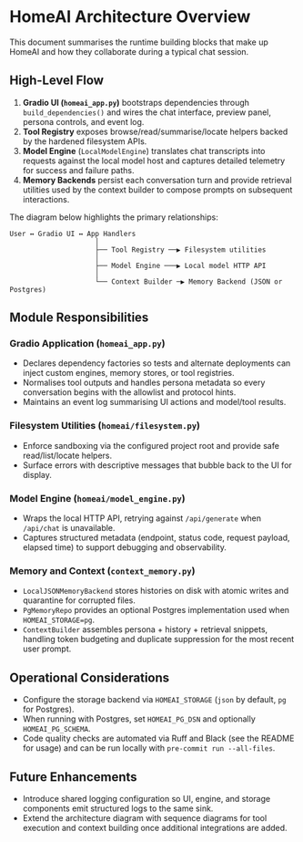 # HomeAI Architecture Overview

This document summarises the runtime building blocks that make up HomeAI and how they
collaborate during a typical chat session.

## High-Level Flow

1. **Gradio UI (`homeai_app.py`)** bootstraps dependencies through
   `build_dependencies()` and wires the chat interface, preview panel, persona controls, and
   event log.
2. **Tool Registry** exposes browse/read/summarise/locate helpers backed by the hardened
   filesystem APIs.
3. **Model Engine** (`LocalModelEngine`) translates chat transcripts into requests against the
   local model host and captures detailed telemetry for success and failure paths.
4. **Memory Backends** persist each conversation turn and provide retrieval utilities used by the
   context builder to compose prompts on subsequent interactions.

The diagram below highlights the primary relationships:

```
User ↔ Gradio UI ↔ App Handlers
                     │
                     ├── Tool Registry ──▶ Filesystem utilities
                     │
                     ├── Model Engine ───▶ Local model HTTP API
                     │
                     └── Context Builder ─▶ Memory Backend (JSON or Postgres)
```

## Module Responsibilities

### Gradio Application (`homeai_app.py`)

* Declares dependency factories so tests and alternate deployments can inject custom engines,
  memory stores, or tool registries.
* Normalises tool outputs and handles persona metadata so every conversation begins with the
  allowlist and protocol hints.
* Maintains an event log summarising UI actions and model/tool results.

### Filesystem Utilities (`homeai/filesystem.py`)

* Enforce sandboxing via the configured project root and provide safe read/list/locate helpers.
* Surface errors with descriptive messages that bubble back to the UI for display.

### Model Engine (`homeai/model_engine.py`)

* Wraps the local HTTP API, retrying against `/api/generate` when `/api/chat` is unavailable.
* Captures structured metadata (endpoint, status code, request payload, elapsed time) to support
  debugging and observability.

### Memory and Context (`context_memory.py`)

* `LocalJSONMemoryBackend` stores histories on disk with atomic writes and quarantine for
  corrupted files.
* `PgMemoryRepo` provides an optional Postgres implementation used when `HOMEAI_STORAGE=pg`.
* `ContextBuilder` assembles persona + history + retrieval snippets, handling token budgeting and
  duplicate suppression for the most recent user prompt.

## Operational Considerations

* Configure the storage backend via `HOMEAI_STORAGE` (`json` by default, `pg` for Postgres).
* When running with Postgres, set `HOMEAI_PG_DSN` and optionally `HOMEAI_PG_SCHEMA`.
* Code quality checks are automated via Ruff and Black (see the README for usage) and can be run
  locally with `pre-commit run --all-files`.

## Future Enhancements

* Introduce shared logging configuration so UI, engine, and storage components emit structured
  logs to the same sink.
* Extend the architecture diagram with sequence diagrams for tool execution and context building
  once additional integrations are added.
